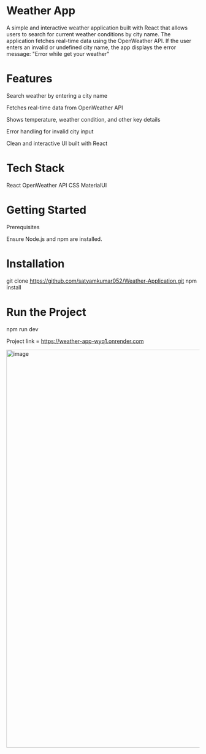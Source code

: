 # Weather App

A simple and interactive weather application built with React that allows users to search for current weather conditions by city name. The application fetches real-time data using the OpenWeather API. If the user enters an invalid or undefined city name, the app displays the error message:
"Error while get your weather"

# Features

Search weather by entering a city name

Fetches real-time data from OpenWeather API

Shows temperature, weather condition, and other key details

Error handling for invalid city input

Clean and interactive UI built with React

# Tech Stack

React
OpenWeather API
CSS 
MaterialUI

# Getting Started
Prerequisites

Ensure Node.js and npm are installed.

# Installation
git clone https://github.com/satyamkumar052/Weather-Application.git
npm install

# Run the Project
npm run dev

Project link = https://weather-app-wyq1.onrender.com

<img width="791" height="1036" alt="image" src="https://github.com/user-attachments/assets/f40f55cf-d907-4182-bb63-9aeff5e4d31f" />
